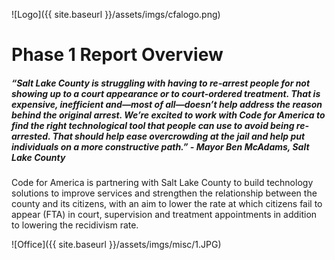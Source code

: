 ![Logo]({{ site.baseurl }}/assets/imgs/cfalogo.png)

# Phase 1 Report Overview

##### *“Salt Lake County is struggling with having to re-arrest people for not showing up to a court appearance or to court-ordered treatment. That is expensive, inefficient and—most of all—doesn’t help address the reason behind the original arrest. We’re excited to work with Code for America to find the right technological tool that people can use to avoid being re-arrested. That should help ease overcrowding at the jail and help put individuals on a more constructive path.” - Mayor Ben McAdams, Salt Lake County*

Code for America is partnering with Salt Lake County to build technology solutions to improve services and strengthen the relationship between the county and its citizens, with an aim to lower the rate at which citizens fail to appear (FTA) in court, supervision and treatment appointments in addition to lowering the recidivism rate. 

![Office]({{ site.baseurl }}/assets/imgs/misc/1.JPG)